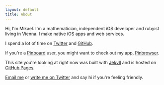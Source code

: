 ```yaml
---
layout: default
title: About
---
```


Hi, I'm Mikael. I'm a mathematician, independent iOS developer and rubyist living in Vienna. I make native iOS apps and web services.

I spend a lot of time on [Twitter](https://twitter.com/mkonutgan) and [GitHub](https://github.com/kmikael/).

If you're a [Pinboard](https://pinboard.in/) user, you might want to check out my app, [Pinbrowser](http://www.pinbrowser.co).

This site you're looking at right now was built with [Jekyll](http://jekyllrb.com) and is hosted on [GitHub Pages](http://pages.github.com).

[Email me](mailto:me@kmikael.com) or [write me on Twitter](https://twitter.com/mkonutgan) and say hi if you're feeling friendly.

